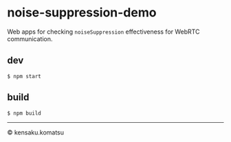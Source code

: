 # noise-suppression-demo

Web apps for checking `noiseSuppression` effectiveness for WebRTC communication.

## dev

```
$ npm start
```

## build

```
$ npm build
```

---
&copy; kensaku.komatsu